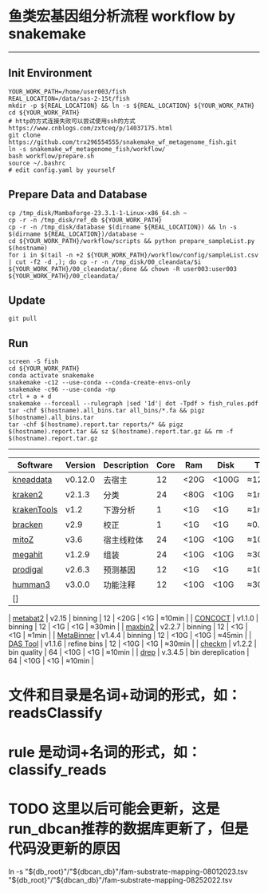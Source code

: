 # 鱼类宏基因组分析流程 workflow by snakemake
---

## Init Environment 

```shell
YOUR_WORK_PATH=/home/user003/fish
REAL_LOCATION=/data/sas-2-15t/fish
mkdir -p ${REAL_LOCATION} && ln -s ${REAL_LOCATION} ${YOUR_WORK_PATH}
cd ${YOUR_WORK_PATH}
# http的方式连接失败可以尝试使用ssh的方式 https://www.cnblogs.com/zxtceq/p/14037175.html
git clone https://github.com/trx296554555/snakemake_wf_metagenome_fish.git
ln -s snakemake_wf_metagenome_fish/workflow/
bash workflow/prepare.sh
source ~/.bashrc
# edit config.yaml by yourself
```

## Prepare Data and Database

```shell
cp /tmp_disk/Mambaforge-23.3.1-1-Linux-x86_64.sh ~
cp -r -n /tmp_disk/ref_db ${YOUR_WORK_PATH}
cp -r -n /tmp_disk/database $(dirname ${REAL_LOCATION}) && ln -s $(dirname ${REAL_LOCATION})/database ~
cd ${YOUR_WORK_PATH}/workflow/scripts && python prepare_sampleList.py $(hostname)
for i in $(tail -n +2 ${YOUR_WORK_PATH}/workflow/config/sampleList.csv | cut -f2 -d ,); do cp -r -n /tmp_disk/00_cleandata/$i ${YOUR_WORK_PATH}/00_cleandata/;done && chown -R user003:user003 ${YOUR_WORK_PATH}/00_cleandata/
```

## Update

```shell
git pull
```

## Run

```shell
screen -S fish
cd ${YOUR_WORK_PATH}
conda activate snakemake
snakemake -c12 --use-conda --conda-create-envs-only
snakemake -c96 --use-conda -np
ctrl + a + d
snakemake --forceall --rulegraph |sed '1d'| dot -Tpdf > fish_rules.pdf
tar -chf $(hostname).all_bins.tar all_bins/*.fa && pigz $(hostname).all_bins.tar
tar -chf $(hostname).report.tar reports/* && pigz $(hostname).report.tar && sz $(hostname).report.tar.gz && rm -f $(hostname).report.tar.gz 
```

---

| Software                                                                              | Version | Description       | Core | Ram  | Disk  | Time    |
|---------------------------------------------------------------------------------------|---------|-------------------|------|------|-------|---------|
| [kneaddata](https://github.com/biobakery/biobakery/wiki/kneaddata)                    | v0.12.0 | 去宿主               | 12   | <20G | <100G | ≈120min |
| [kraken2](https://github.com/DerrickWood/kraken2/wiki/Manual)                         | v2.1.3  | 分类                | 24   | <80G | <10G  | ≈1min   |
| [krakenTools](https://github.com/jenniferlu717/KrakenTools)                           | v1.2    | 下游分析              | 1    | <1G  | <1G   | ≈1min   |
| [bracken](https://github.com/jenniferlu717/Bracken)                                   | v2.9    | 校正                | 1    | <1G  | <1G   | ≈0.1min |
| [mitoZ](https://github.com/linzhi2013/MitoZ/wiki)                                     | v3.6    | 宿主线粒体             | 24   | <10G | <10G  | ≈10min  |
| [megahit](https://github.com/voutcn/megahit/wiki)                                     | v1.2.9  | 组装                | 24   | <10G | <10G  | ≈30min  |
| [prodigal](https://github.com/hyattpd/Prodigal/wiki)                                  | v2.6.3  | 预测基因              | 12   | <1G  | <1G   | ≈10min  |
|[humman3](https://github.com/biobakery/humann) | v3.0.0  | 功能注释              | 12   | <10G | <10G  | ≈30min  |
|[]

| [metabat2](https://bitbucket.org/berkeleylab/metabat/wiki/Best%20Binning%20Practices) | v2.15   | binning           | 12   | <20G | <1G   | ≈10min  |
| [CONCOCT](https://github.com/BinPro/CONCOCT)                                          | v1.1.0  | binning           | 12   | <1G  | <1G   | ≈30min  |
| [maxbin2](https://sourceforge.net/p/maxbin/code/ci/master/tree/)                      | v2.2.7  | binning           | 12   | <1G  | <1G   | ≈1min   |
| [MetaBinner](https://github.com/ziyewang/MetaBinner)                                  | v1.4.4  | binning           | 12   | <10G | <10G  | ≈45min  |
| [DAS Tool](https://github.com/cmks/DAS_Tool)                                          | v1.1.6  | refine bins       | 12   | <10G | <1G   | ≈30min  |
| [checkm](https://github.com/Ecogenomics/CheckM/wiki)                                  | v1.2.2  | bin quality       | 64   | <10G | <1G   | ≈10min  |
| [drep](https://github.com/MrOlm/drep)                                                 | v.3.4.5 | bin dereplication | 64   | <10G | <1G   | ≈10min  |
# 文件和目录是名词+动词的形式，如：readsClassify

# rule 是动词+名词的形式，如：classify_reads

## 
# TODO 这里以后可能会更新，这是run_dbcan推荐的数据库更新了，但是代码没更新的原因
ln -s "${db_root}"/"${dbcan_db}"/fam-substrate-mapping-08012023.tsv "${db_root}"/"${dbcan_db}"/fam-substrate-mapping-08252022.tsv